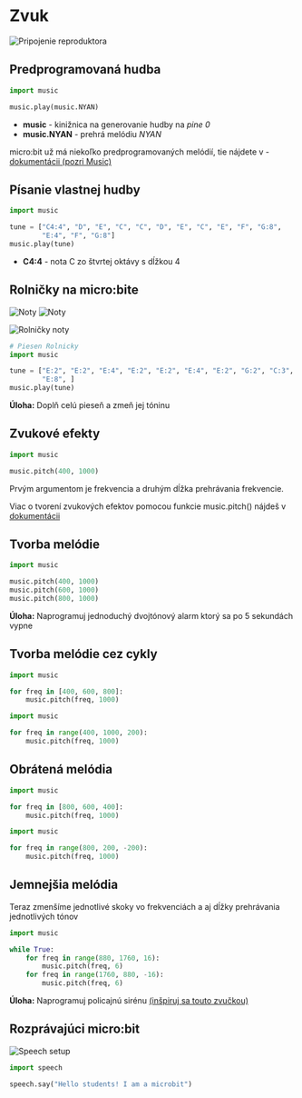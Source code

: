 # Zvuk

![Pripojenie reproduktora](/_static/images/speaker-setup.png)

## Predprogramovaná hudba

```python
import music

music.play(music.NYAN)
```

* __music__ - kinižnica na generovanie hudby na _pine 0_
* __music.NYAN__ - prehrá melódiu _NYAN_

micro:bit už má niekoľko predprogramovaných melódií, tie nájdete v  - [dokumentácii (pozri Music)](http://microbit-micropython.readthedocs.io/en/latest/tutorials/music.html)



## Písanie vlastnej hudby

```python
import music

tune = ["C4:4", "D", "E", "C", "C", "D", "E", "C", "E", "F", "G:8",
        "E:4", "F", "G:8"]
music.play(tune)
```
* __C4:4__ - nota C zo štvrtej oktávy s dĺžkou 4

## Rolničky na micro:bite


![Noty](/_static/images/noty-1.jpg)
![Noty](/_static/images/noty-2.gif)

![Rolničky noty](/_static/images/jinglebells.gif)


```python
# Piesen Rolnicky
import music

tune = ["E:2", "E:2", "E:4", "E:2", "E:2", "E:4", "E:2", "G:2", "C:3", "D:1",
        "E:8", ]
music.play(tune)
```

__Úloha:__ Doplň celú pieseň a zmeň jej tóninu


## Zvukové efekty

```python
import music

music.pitch(400, 1000)
```

Prvým argumentom je frekvencia a druhým dĺžka prehrávania frekvencie.

Viac o tvorení zvukových efektov pomocou funkcie music.pitch() nájdeš v [dokumentácii](https://microbit-micropython.readthedocs.io/en/latest/music.html?highlight=pitch#music.pitch)

## Tvorba melódie


```python
import music

music.pitch(400, 1000)
music.pitch(600, 1000)
music.pitch(800, 1000)
```

__Úloha:__ Naprogramuj jednoduchý dvojtónový alarm ktorý sa po 5 sekundách vypne


## Tvorba melódie cez cykly


```python
import music

for freq in [400, 600, 800]:
    music.pitch(freq, 1000)
```

```python
import music

for freq in range(400, 1000, 200):
    music.pitch(freq, 1000)
```

## Obrátená melódia

```python
import music

for freq in [800, 600, 400]:
    music.pitch(freq, 1000)
```

```python
import music

for freq in range(800, 200, -200):
    music.pitch(freq, 1000)
```

## Jemnejšia melódia

Teraz zmenšíme jednotlivé skoky vo frekvenciách a aj dĺžky prehrávania jednotlivých tónov

```python
import music

while True:
    for freq in range(880, 1760, 16):
        music.pitch(freq, 6)
    for freq in range(1760, 880, -16):
        music.pitch(freq, 6)
```

__Úloha:__ Naprogramuj policajnú sirénu [(inšpiruj sa touto zvučkou)](https://www.youtube.com/watch?v=Kpxcx0E8MIU)


## Rozprávajúci micro:bit

![Speech setup](https://microbit-micropython.readthedocs.io/en/latest/_images/speech1.png)

```python
import speech

speech.say("Hello students! I am a microbit")
```


